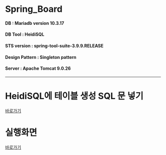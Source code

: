 # Spring_Board
#### DB : Mariadb version 10.3.17
#### DB Tool : HeidiSQL
#### STS version : spring-tool-suite-3.9.9.RELEASE
#### Design Pattern : Singleton pattern
#### Server : Apache Tomcat 9.0.26

-------------------------------------------------
# HeidiSQL에 테이블 생성 SQL 문 넣기
[바로가기](https://github.com/ckdqja135/Spring_Board/issues/1#issue-497753747)

# 실행화면
[바로가기](https://github.com/ckdqja135/Spring_Board/issues/2#issue-497759392)
